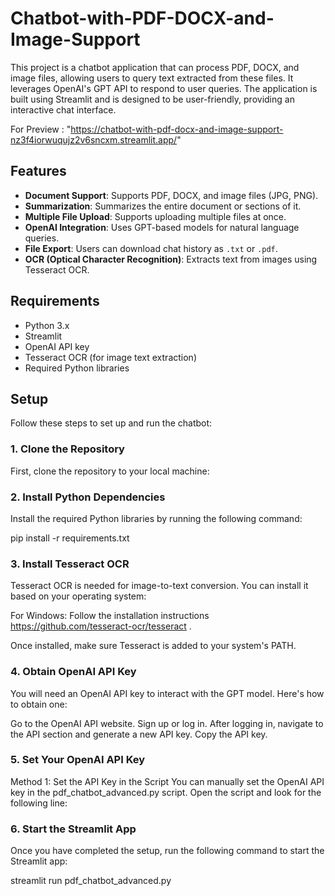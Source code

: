 # Chatbot-with-PDF-DOCX-and-Image-Support

This project is a chatbot application that can process PDF, DOCX, and image files, allowing users to query text extracted from these files. It leverages OpenAI's GPT API to respond to user queries. The application is built using Streamlit and is designed to be user-friendly, providing an interactive chat interface.

For Preview : "https://chatbot-with-pdf-docx-and-image-support-nz3f4iorwuqujz2v6sncxm.streamlit.app/"
## Features

- **Document Support**: Supports PDF, DOCX, and image files (JPG, PNG).
- **Summarization**: Summarizes the entire document or sections of it.
- **Multiple File Upload**: Supports uploading multiple files at once.
- **OpenAI Integration**: Uses GPT-based models for natural language queries.
- **File Export**: Users can download chat history as `.txt` or `.pdf`.
- **OCR (Optical Character Recognition)**: Extracts text from images using Tesseract OCR.

## Requirements

- Python 3.x
- Streamlit
- OpenAI API key
- Tesseract OCR (for image text extraction)
- Required Python libraries

## Setup

Follow these steps to set up and run the chatbot:

### 1. Clone the Repository

First, clone the repository to your local machine:

### 2. Install Python Dependencies
Install the required Python libraries by running the following command:

pip install -r requirements.txt

### 3. Install Tesseract OCR
Tesseract OCR is needed for image-to-text conversion. You can install it based on your operating system:

For Windows:
Follow the installation instructions  https://github.com/tesseract-ocr/tesseract .

Once installed, make sure Tesseract is added to your system's PATH.

### 4. Obtain OpenAI API Key
You will need an OpenAI API key to interact with the GPT model. Here's how to obtain one:

Go to the OpenAI API website.
Sign up or log in.
After logging in, navigate to the API section and generate a new API key.
Copy the API key.

### 5. Set Your OpenAI API Key
Method 1: Set the API Key in the Script
You can manually set the OpenAI API key in the pdf_chatbot_advanced.py script. Open the script and look for the following line:

### 6. Start the Streamlit App
Once you have completed the setup, run the following command to start the Streamlit app:

streamlit run pdf_chatbot_advanced.py




